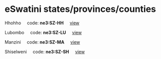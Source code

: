 # eSwatini states/provinces/counties
Hhohho&nbsp;&nbsp;&nbsp;&nbsp;&nbsp;code: **ne3:SZ-HH**&nbsp;&nbsp;&nbsp;&nbsp;&nbsp;[view](../../export/geojson/medium/ne3/sz/hh.geojson)&nbsp;&nbsp;&nbsp;&nbsp;&nbsp;


Lubombo&nbsp;&nbsp;&nbsp;&nbsp;&nbsp;code: **ne3:SZ-LU**&nbsp;&nbsp;&nbsp;&nbsp;&nbsp;[view](../../export/geojson/medium/ne3/sz/lu.geojson)&nbsp;&nbsp;&nbsp;&nbsp;&nbsp;


Manzini&nbsp;&nbsp;&nbsp;&nbsp;&nbsp;code: **ne3:SZ-MA**&nbsp;&nbsp;&nbsp;&nbsp;&nbsp;[view](../../export/geojson/medium/ne3/sz/ma.geojson)&nbsp;&nbsp;&nbsp;&nbsp;&nbsp;


Shiselweni&nbsp;&nbsp;&nbsp;&nbsp;&nbsp;code: **ne3:SZ-SH**&nbsp;&nbsp;&nbsp;&nbsp;&nbsp;[view](../../export/geojson/medium/ne3/sz/sh.geojson)&nbsp;&nbsp;&nbsp;&nbsp;&nbsp;

